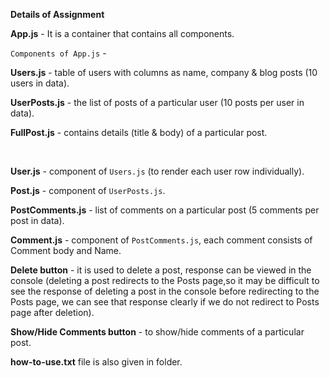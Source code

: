 **Details of Assignment**

**App.js**​ - It is a container that contains all components.

`Components of App.js`​ -

**Users.js**​ - table of users with columns as name, company & blog posts (10 users in data).

**UserPosts.js​** - the list of posts of a particular user (10 posts per user in data).

**FullPost.js**​ - contains details (title & body) of a particular post.

<br>

**User.js​** - component of ​`Users.js​` (to render each user row individually).

**Post.js**​ - component of `​UserPosts.js`​.

**PostComments.js​** - list of comments on a particular post (5 comments per post in data).

**Comment.js​** - component of `​PostComments.js`​, each comment consists of Comment body and Name.

**Delete button**​ - it is used to delete a post, response can be viewed in the console (deleting a post redirects to the Posts page,so it may be difficult to see the response of deleting a post in the console before redirecting to the Posts page, we can see that response clearly if we do not redirect to Posts page after deletion).

**Show/Hide Comments button​** - to show/hide comments of a particular post.

**how-to-use.txt**​ file is also given in folder.
